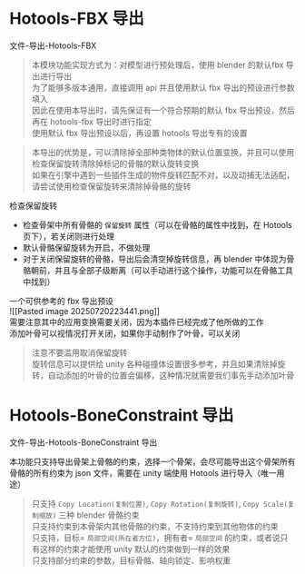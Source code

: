 # Hotools-FBX 导出
文件-导出-Hotools-FBX

> 本模块功能实现方式为：对模型进行预处理后，使用 blender 的默认fbx 导出进行导出  
> 为了能够多版本通用，直接调用 api 并且使用默认 fbx 导出的预设进行参数填入  
> 因此在使用本导出时，请先保证有一个符合预期的默认 fbx 导出预设，然后再在 hotools-fbx 导出时进行指定  
> 使用默认 fbx 导出预设以后，再设置 hotools 导出专有的设置  

> 本导出的优势是，可以清除掉全部种类物体的默认位置变换，并且可以使用检查保留旋转清除掉标记的骨骼的默认旋转变换  
> 如果在引擎中遇到一些插件生成的物件旋转匹配不对，以及动捕无法适配，请尝试使用检查保留旋转来清除掉骨骼的旋转  

检查保留旋转  
- 检查骨架中所有骨骼的 `保留旋转` 属性（可以在骨骼的属性中找到，在 Hotools 页下），若关闭则进行处理  
- 默认骨骼保留旋转为开启，不做处理  
- 对于关闭保留旋转的骨骼，导出后会清空掉旋转信息，再 blender 中体现为骨骼朝前，并且与全部子级断离（可以手动进行这个操作，功能可以在骨骼工具中找到）  

一个可供参考的 fbx 导出预设  
![[Pasted image 20250720223441.png]]  
需要注意其中的应用变换需要关闭，因为本插件已经完成了他所做的工作  
添加叶骨可以视情况打开关闭，如果你手动制作了叶骨，可以关闭  

> 注意不要滥用取消保留旋转  
> 旋转信息可以提供给 unity 各种碰撞体设置很多参考，并且如果清除掉旋转，自动添加的叶骨的位置会偏移，这种情况就需要我们事先手动添加叶骨  

# Hotools-BoneConstraint 导出
文件-导出-Hotools-BoneConstraint 导出  

本功能只支持导出骨架上骨骼的约束，选择一个骨架，会尽可能导出这个骨架所有骨骼的所有约束为 json 文件，需要在 unity 端使用 Hotools 进行导入（唯一用途）

> 只支持 `Copy Location(复制位置)`, `Copy Rotation(复制旋转)`, `Copy Scale(复制缩放)` 三种 blender 骨骼约束  
> 只支持约束到本骨架内其他骨骼的约束，不支持约束到其他物体的约束  
> 只支持，目标= `局部空间(所在者方位)`，拥有者= `局部空间` 的约束，或者说只有这样的约束才能使用 unity 默认的约束做到一样的效果  
> 只支持部分约束的参数，目标骨骼、轴向锁定、影响权重  

